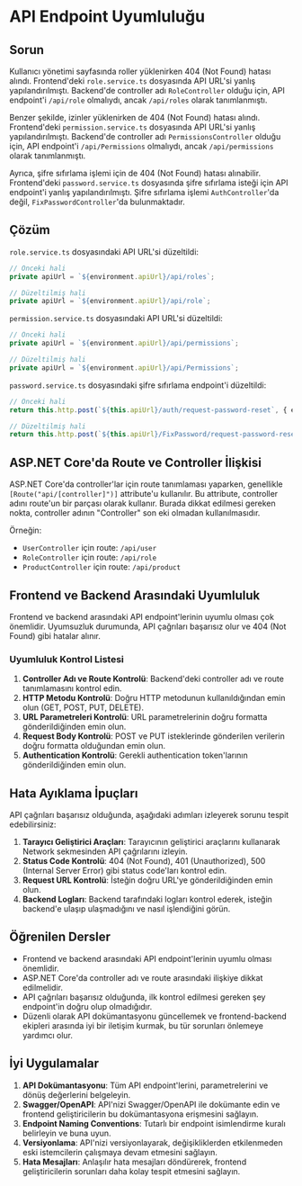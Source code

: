 # API Endpoint Uyumluluğu

## Sorun

Kullanıcı yönetimi sayfasında roller yüklenirken 404 (Not Found) hatası alındı. Frontend'deki `role.service.ts` dosyasında API URL'si yanlış yapılandırılmıştı. Backend'de controller adı `RoleController` olduğu için, API endpoint'i `/api/role` olmalıydı, ancak `/api/roles` olarak tanımlanmıştı.

Benzer şekilde, izinler yüklenirken de 404 (Not Found) hatası alındı. Frontend'deki `permission.service.ts` dosyasında API URL'si yanlış yapılandırılmıştı. Backend'de controller adı `PermissionsController` olduğu için, API endpoint'i `/api/Permissions` olmalıydı, ancak `/api/permissions` olarak tanımlanmıştı.

Ayrıca, şifre sıfırlama işlemi için de 404 (Not Found) hatası alınabilir. Frontend'deki `password.service.ts` dosyasında şifre sıfırlama isteği için API endpoint'i yanlış yapılandırılmıştı. Şifre sıfırlama işlemi `AuthController`'da değil, `FixPasswordController`'da bulunmaktadır.

## Çözüm

`role.service.ts` dosyasındaki API URL'si düzeltildi:

```typescript
// Önceki hali
private apiUrl = `${environment.apiUrl}/api/roles`;

// Düzeltilmiş hali
private apiUrl = `${environment.apiUrl}/api/role`;
```

`permission.service.ts` dosyasındaki API URL'si düzeltildi:

```typescript
// Önceki hali
private apiUrl = `${environment.apiUrl}/api/permissions`;

// Düzeltilmiş hali
private apiUrl = `${environment.apiUrl}/api/Permissions`;
```

`password.service.ts` dosyasındaki şifre sıfırlama endpoint'i düzeltildi:

```typescript
// Önceki hali
return this.http.post(`${this.apiUrl}/auth/request-password-reset`, { email }, options)

// Düzeltilmiş hali
return this.http.post(`${this.apiUrl}/FixPassword/request-password-reset`, { email }, options)
```

## ASP.NET Core'da Route ve Controller İlişkisi

ASP.NET Core'da controller'lar için route tanımlaması yaparken, genellikle `[Route("api/[controller]")]` attribute'u kullanılır. Bu attribute, controller adını route'un bir parçası olarak kullanır. Burada dikkat edilmesi gereken nokta, controller adının "Controller" son eki olmadan kullanılmasıdır.

Örneğin:
- `UserController` için route: `/api/user`
- `RoleController` için route: `/api/role`
- `ProductController` için route: `/api/product`

## Frontend ve Backend Arasındaki Uyumluluk

Frontend ve backend arasındaki API endpoint'lerinin uyumlu olması çok önemlidir. Uyumsuzluk durumunda, API çağrıları başarısız olur ve 404 (Not Found) gibi hatalar alınır.

### Uyumluluk Kontrol Listesi

1. **Controller Adı ve Route Kontrolü**: Backend'deki controller adı ve route tanımlamasını kontrol edin.
2. **HTTP Metodu Kontrolü**: Doğru HTTP metodunun kullanıldığından emin olun (GET, POST, PUT, DELETE).
3. **URL Parametreleri Kontrolü**: URL parametrelerinin doğru formatta gönderildiğinden emin olun.
4. **Request Body Kontrolü**: POST ve PUT isteklerinde gönderilen verilerin doğru formatta olduğundan emin olun.
5. **Authentication Kontrolü**: Gerekli authentication token'larının gönderildiğinden emin olun.

## Hata Ayıklama İpuçları

API çağrıları başarısız olduğunda, aşağıdaki adımları izleyerek sorunu tespit edebilirsiniz:

1. **Tarayıcı Geliştirici Araçları**: Tarayıcının geliştirici araçlarını kullanarak Network sekmesinden API çağrılarını izleyin.
2. **Status Code Kontrolü**: 404 (Not Found), 401 (Unauthorized), 500 (Internal Server Error) gibi status code'ları kontrol edin.
3. **Request URL Kontrolü**: İsteğin doğru URL'ye gönderildiğinden emin olun.
4. **Backend Logları**: Backend tarafındaki logları kontrol ederek, isteğin backend'e ulaşıp ulaşmadığını ve nasıl işlendiğini görün.

## Öğrenilen Dersler

- Frontend ve backend arasındaki API endpoint'lerinin uyumlu olması önemlidir.
- ASP.NET Core'da controller adı ve route arasındaki ilişkiye dikkat edilmelidir.
- API çağrıları başarısız olduğunda, ilk kontrol edilmesi gereken şey endpoint'in doğru olup olmadığıdır.
- Düzenli olarak API dokümantasyonu güncellemek ve frontend-backend ekipleri arasında iyi bir iletişim kurmak, bu tür sorunları önlemeye yardımcı olur.

## İyi Uygulamalar

1. **API Dokümantasyonu**: Tüm API endpoint'lerini, parametrelerini ve dönüş değerlerini belgeleyin.
2. **Swagger/OpenAPI**: API'nizi Swagger/OpenAPI ile dokümante edin ve frontend geliştiricilerin bu dokümantasyona erişmesini sağlayın.
3. **Endpoint Naming Conventions**: Tutarlı bir endpoint isimlendirme kuralı belirleyin ve buna uyun.
4. **Versiyonlama**: API'nizi versiyonlayarak, değişikliklerden etkilenmeden eski istemcilerin çalışmaya devam etmesini sağlayın.
5. **Hata Mesajları**: Anlaşılır hata mesajları döndürerek, frontend geliştiricilerin sorunları daha kolay tespit etmesini sağlayın. 